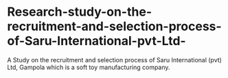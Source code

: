 # Research-study-on-the-recruitment-and-selection-process-of-Saru-International-pvt-Ltd-

A Study on the recruitment and selection process of Saru International (pvt) Ltd, Gampola which is a soft toy manufacturing company.
